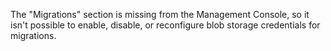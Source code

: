 The "Migrations" section is missing from the Management Console, so it isn't possible to enable, disable, or reconfigure blob storage credentials for migrations.
